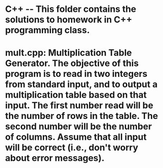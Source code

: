 # C++ -- This folder contains the solutions to homework in C++ programming class. 
# mult.cpp: Multiplication Table Generator. The objective of this program is to read in two integers from standard input, and to output a multiplication table based on that input. The first number read will be the number of rows in the table. The second number will be the number of columns. Assume that all input will be correct (i.e., don't worry about error messages).
